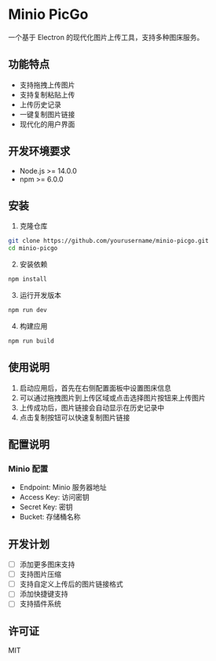 # Minio PicGo

一个基于 Electron 的现代化图片上传工具，支持多种图床服务。

## 功能特点

- 支持拖拽上传图片
- 支持复制粘贴上传
- 上传历史记录
- 一键复制图片链接
- 现代化的用户界面

## 开发环境要求

- Node.js >= 14.0.0
- npm >= 6.0.0

## 安装

1. 克隆仓库
```bash
git clone https://github.com/yourusername/minio-picgo.git
cd minio-picgo
```

2. 安装依赖
```bash
npm install
```

3. 运行开发版本
```bash
npm run dev
```

4. 构建应用
```bash
npm run build
```

## 使用说明

1. 启动应用后，首先在右侧配置面板中设置图床信息
2. 可以通过拖拽图片到上传区域或点击选择图片按钮来上传图片
3. 上传成功后，图片链接会自动显示在历史记录中
4. 点击复制按钮可以快速复制图片链接

## 配置说明

### Minio 配置
- Endpoint: Minio 服务器地址
- Access Key: 访问密钥
- Secret Key: 密钥
- Bucket: 存储桶名称

## 开发计划

- [ ] 添加更多图床支持
- [ ] 支持图片压缩
- [ ] 支持自定义上传后的图片链接格式
- [ ] 添加快捷键支持
- [ ] 支持插件系统

## 许可证

MIT 

